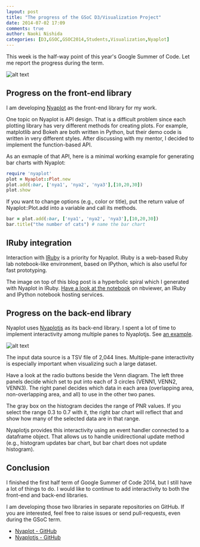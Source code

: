 ```yaml
---
layout: post
title: "The progress of the GSoC D3/Visualization Project"
date: 2014-07-02 17:09
comments: true
author: Naoki Nishida
categories: [D3,GSOC,GSOC2014,Students,Visualization,Nyaplot]
---
```

This week is the half-way point of this year's Google Summer of Code. Let me report the progress during the term.

![alt text](https://dl.dropboxusercontent.com/u/47978121/gsoc/nyaoplot_top.png)

## Progress on the front-end library
I am developing [Nyaplot](https://github.com/domitry/Nyaplot) as the front-end library for my work.

One topic on Nyaplot is API design. That is a difficult problem since each plotting library has very different methods for creating plots. For example, matplotlib and Bokeh are both written in Python, but their demo code is written in very different styles. After discussing with my mentor, I decided to implement the function-based API.

As an exmaple of that API, here is a minimal working example for generating bar charts with Nyaplot:

```ruby
require 'nyaplot'
plot = Nyaplot::Plot.new
plot.add(:bar, ['nya1', 'nya2', 'nya3'],[10,20,30])
plot.show
```
If you want to change options (e.g., color or title), put the return value of Nyaplot::Plot.add into a variable and call its methods.

```ruby
bar = plot.add(:bar, ['nya1', 'nya2', 'nya3'],[10,20,30])
bar.title("the number of cats") # name the bar chart
```

## IRuby integration
Interaction with [IRuby](https://github.com/minad/iruby) is a priority for Nyaplot. IRuby is a web-based Ruby lab notebook-like environment, based on IPython, which is also useful for fast prototyping.

The image on top of this blog post is a hyperbolic spiral which I generated with Nyaplot in 
IRuby. [Have a look at the notebook](http://nbviewer.ipython.org/github/domitry/Nyaplot/blob/master/examples/notebook/Introduction.ipynb) on nbviewer, an IRuby and IPython notebook hosting services.

## Progress on the back-end library
Nyaplot uses [Nyaplotjs](https://github.com/domitry/Nyaplotjs) as its back-end library. I spent a lot of time to implement interactivity among multiple panes to Nyaplotjs. See [an example](http://www.domitry.com/gsoc/).

![alt text](https://dl.dropboxusercontent.com/u/47978121/gsoc/top.png)

The input data source is a TSV file of 2,044 lines. Multiple-pane interactivity is especially important when visualizing such a large dataset.

Have a look at the radio buttons beside the Venn diagram. The left three panels decide which set to put into each of 3 circles (VENN1, VENN2, VENN3). The right panel decides which data in each area (overlapping area, non-overlapping area, and all) to use in the other two panes.

The gray box on the histogram decides the range of PNR values. If you select the 
range 0.3 to 0.7 with it, the right bar chart will reflect that and show how many 
of the selected data are in that range.

Nyaplotjs provides this interactivity using an event handler connected to a dataframe object. That 
allows us to handle unidirectional update method (e.g., histogram updates bar chart, but bar chart does not update histogram).

## Conclusion
I finished the first half term of Google Summer of Code 2014, but I still have a lot of 
things to do. I would like to continue to add interactivity to both the front-end and back-end libraries.

I am developing those two libraries in separate repositories on GitHub. If you are interested, feel free to raise issues or send pull-requests, even during the GSoC term.

+ [Nyaplot - GitHub](https://github.com/domitry/Nyaplot)
+ [Nyaplotjs - GitHub](https://github.com/domitry/Nyaplotjs)

